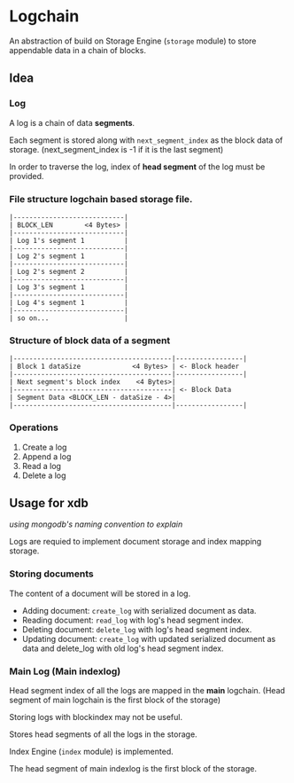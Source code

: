 # Logchain

An abstraction of build on Storage Engine (`storage` module) to store appendable data in a chain of blocks.

## Idea

### Log

A log is a chain of data **segments**.

Each segment is stored along with `next_segment_index` as the block data of storage. (next_segment_index is -1 if it is the last segment)

In order to traverse the log, index of **head segment** of the log must be provided.

### File structure logchain based storage file.

```
|----------------------------|
| BLOCK_LEN        <4 Bytes> |
|----------------------------|
| Log 1's segment 1          |
|----------------------------|
| Log 2's segment 1          |
|----------------------------|
| Log 2's segment 2          |
|----------------------------|
| Log 3's segment 1          |
|----------------------------|
| Log 4's segment 1          |
|----------------------------|
| so on...                   |
```

### Structure of block data of a segment

```
|----------------------------------------|-----------------|
| Block 1 dataSize             <4 Bytes> | <- Block header
|----------------------------------------|-----------------|
| Next segment's block index    <4 Bytes>|
|----------------------------------------| <- Block Data
| Segment Data <BLOCK_LEN - dataSize - 4>|
|----------------------------------------|-----------------|
```

### Operations

1. Create a log
2. Append a log
3. Read a log
4. Delete a log

## Usage for xdb

*using mongodb's naming convention to explain*

Logs are requied to implement document storage and index mapping storage.

### Storing documents

The content of a document will be stored in a log.

- Adding document: `create_log` with serialized document as data.
- Reading document: `read_log` with log's head segment index.
- Deleting document: `delete_log` with log's head segment index.
- Updating document: `create_log` with updated serialized document as data and delete_log with old log's head segment index.

### Main Log (Main indexlog)

Head segment index of all the logs are mapped in the **main** logchain. (Head segment of main logchain is the first block of the storage)

Storing logs with blockindex may not be useful.

Stores head segments of all the logs in the storage.

Index Engine (`index` module) is implemented.

The head segment of main indexlog is the first block of the storage.
